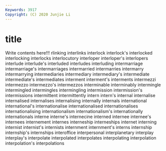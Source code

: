 ```yaml
---
Keywords: 3917
Copyright: (C) 2020 Junjie Li
---
```


# title

Write contents here!!!
rlinking 
interlinks
interlock 
interlock's 
interlocked 
interlocking 
interlocks 
interlocutory 
interloper 
interloper's 
interlopers 
interlude
interlude's 
interluded 
interludes 
interluding 
intermarriage 
intermarriage's 
intermarriages 
intermarried 
intermarries 
intermarry
intermarrying 
intermediaries 
intermediary 
intermediary's 
intermediate 
intermediate's 
intermediates 
interment 
interment's 
interments
intermezzi 
intermezzo 
intermezzo's 
intermezzos 
interminable 
interminably 
intermingle 
intermingled 
intermingles 
intermingling
intermission 
intermission's 
intermissions 
intermittent 
intermittently 
intern 
intern's 
internal 
internalise 
internalised
internalises 
internalising 
internally 
internals 
international 
international's 
internationalise 
internationalised 
internationalises 
internationalising
internationalism 
internationalism's 
internationally 
internationals 
interne 
interne's 
internecine 
interned 
internee 
internee's
internees 
internement 
internes 
interneship 
interneships 
internet 
interning 
internist 
internist's 
internists
internment 
internment's 
interns 
internship 
internship's 
internships 
interoffice 
interpersonal 
interplanetary 
interplay
interplay's 
interpolate 
interpolated 
interpolates 
interpolating 
interpolation 
interpolation's 
interpolations 
